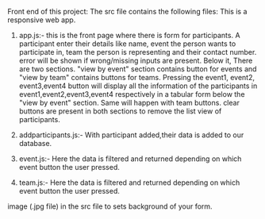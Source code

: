 Front end of this project:
The src file contains the following files:
This is a responsive web app.

1. app.js:-
this is the front page where there is form for participants.
A participant enter their details like name, event the person wants to participate in, team the person is representing and their       contact number.
error will be shown if wrong/missing inputs are present.
Below it, There are two sections.
"view by event" section contains button for events and "view by team" contains buttons for teams.
Pressing the event1, event2, event3,event4 button will display all the information of the participants in event1,event2,event3,event4 respectively in a tabular form below the "view by event" section.
Same will happen with team buttons.
clear buttons are present in both sections to remove the list view of participants.

2. addparticipants.js:- 
With participant added,their data is added to our database.

3. event.js:-
Here the data is filtered and returned depending on which event button the user pressed.

4. team.js:-
Here the data is filtered and returned depending on which event button the user pressed.


image (.jpg file) in the src file to sets background  of your form. 
